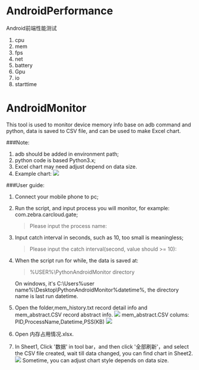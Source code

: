 # AndroidPerformance
Android前端性能测试

1. cpu
2. mem
3. fps
4. net
5. battery
6. Gpu
7. io
8. starttime



# AndroidMonitor #

This tool is used to monitor device memory info base on adb command and python, data is saved to CSV file, and can be used to make Excel chart.

###Note:
 1. adb should be added in environment path;
 2. python code is based Python3.x;
 3. Excel chart may need adjust depend on data size.
 4. Example chart:
 ![](http://i.imgur.com/Jz83hED.png)

###User guide:
 1. Connect your mobile phone to pc;
 2. Run the script, and input process you will monitor, for example: com.zebra.carcloud.gate;
	> Please input the process name:
 3. Input catch interval in seconds, such as 10, too small is meaningless;
	> Please input the catch interval(second, value should >= 10):
 4. When the script run for while, the data is saved at:
    > %USER%\PythonAndroidMonitor directory

	On windows, it's C:\Users\%user name%\Desktop\PythonAndroidMonitor\%datetime%, the directory name is last run datetime.
 5. Open the folder,mem_history.txt record detail info and mem_abstract.CSV record abstract info.
 ![](http://i.imgur.com/42s2CKn.png)
mem_abstract.CSV colums: PID,ProcessName,Datetime,PSS(KB)
![](http://i.imgur.com/Rw1oFqA.png)
 6. Open 内存占用情况.xlsx.
 7. In Sheet1, Click '数据' in tool bar，and then click '全部刷新'，and select the CSV file created, wait till data changed, you can find chart in Sheet2.
 ![](http://i.imgur.com/6ZAZ38b.png)
 Sometime, you can adjust chart style depends on data size.
